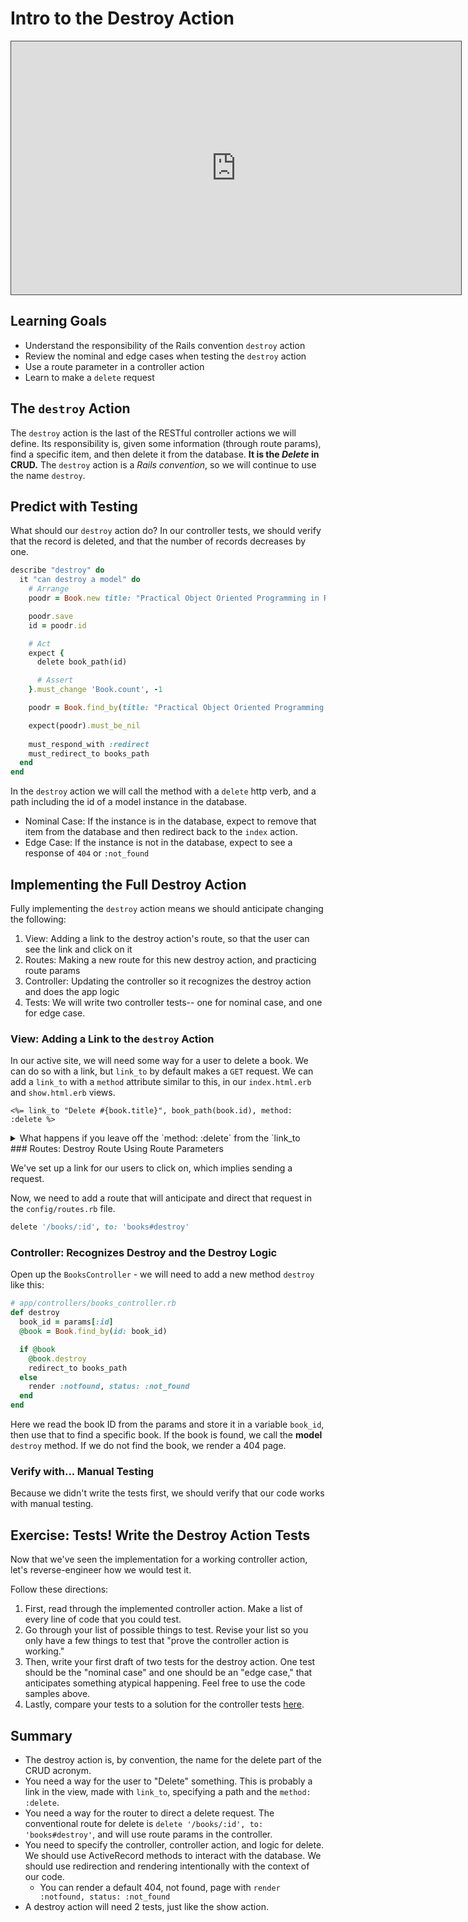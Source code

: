 # Intro to the Destroy Action

<iframe src="https://adaacademy.hosted.panopto.com/Panopto/Pages/Embed.aspx?pid=8d42ed28-6f2b-4413-85d4-ac5e015dc5e1&autoplay=false&offerviewer=true&showtitle=true&showbrand=false&start=0&interactivity=all" height="405" width="720" style="border: 1px solid #464646;" allowfullscreen allow="autoplay"></iframe>

## Learning Goals

- Understand the responsibility of the Rails convention `destroy` action
- Review the nominal and edge cases when testing the `destroy` action
- Use a route parameter in a controller action
- Learn to make a `delete` request

## The `destroy` Action

The `destroy` action is the last of the RESTful controller actions we will define. Its responsibility is, given some information (through route params), find a specific item, and then delete it from the database. **It is the _Delete_ in CRUD.** The `destroy` action is a _Rails convention_, so we will continue to use the name `destroy`.

## Predict with Testing

What should our `destroy` action do?  In our controller tests, we should verify that the record is deleted, and that the number of records decreases by one.  

```ruby
describe "destroy" do
  it "can destroy a model" do
    # Arrange
    poodr = Book.new title: "Practical Object Oriented Programming in Ruby", author: "Sandi Metz"

    poodr.save
    id = poodr.id

    # Act
    expect {
      delete book_path(id)

      # Assert
    }.must_change 'Book.count', -1

    poodr = Book.find_by(title: "Practical Object Oriented Programming in Ruby")

    expect(poodr).must_be_nil
    
    must_respond_with :redirect
    must_redirect_to books_path
  end
end
```

In the `destroy` action we will call the method with a `delete` http verb, and a path including the id of a model instance in the database.

- Nominal Case: If the instance is in the database, expect to remove that item from the database and then redirect back to the `index` action.
- Edge Case: If the instance is not in the database, expect to see a response of `404` or `:not_found`

## Implementing the Full Destroy Action

Fully implementing the `destroy` action means we should anticipate changing the following:

1. View: Adding a link to the destroy action's route, so that the user can see the link and click on it
1. Routes: Making a new route for this new destroy action, and practicing route params
1. Controller: Updating the controller so it recognizes the destroy action and does the app logic
1. Tests: We will write two controller tests-- one for nominal case, and one for edge case.

### View: Adding a Link to the `destroy` Action

In our active site, we will need some way for a user to delete a book.  We can do so with a link, but `link_to` by default makes a `GET` request.  We can add a `link_to` with a `method` attribute similar to this, in our `index.html.erb` and `show.html.erb` views.

```erb
<%= link_to "Delete #{book.title}", book_path(book.id), method: :delete %>
```

<details style="max-width: 700px; margin: auto;">
  <summary>What happens if you leave off the `method: :delete` from the `link_to</summary>
  
    the link will instead go to the item's show page
  </details>
### Routes: Destroy Route Using Route Parameters

We've set up a link for our users to click on, which implies sending a request.

Now, we need to add a route that will anticipate and direct that request in the `config/routes.rb` file.

```ruby
delete '/books/:id', to: 'books#destroy'
```

### Controller: Recognizes Destroy and the Destroy Logic

Open up the `BooksController` - we will need to add a new method `destroy` like this:

```ruby
# app/controllers/books_controller.rb
def destroy
  book_id = params[:id]
  @book = Book.find_by(id: book_id)

  if @book
    @book.destroy
    redirect_to books_path
  else
    render :notfound, status: :not_found
  end
end
```

Here we read the book ID from the params and store it in a variable `book_id`, then use that to find a specific book.  If the book is found, we call the **model** `destroy` method.  If we do not find the book, we render a 404 page.

### Verify with... Manual Testing

Because we didn't write the tests first, we should verify that our code works with manual testing.

## Exercise: Tests! Write the Destroy Action Tests

Now that we've seen the implementation for a working controller action, let's reverse-engineer how we would test it.

Follow these directions:

1. First, read through the implemented controller action. Make a list of every line of code that you could test.
1. Go through your list of possible things to test. Revise your list so you only have a few things to test that "prove the controller action is working."
1. Then, write your first draft of two tests for the destroy action. One test should be the "nominal case" and one should be an "edge case," that anticipates something atypical happening. Feel free to use the code samples above.
1. Lastly, compare your tests to a solution for the controller tests [here](https://raw.githubusercontent.com/Ada-Developers-Academy/textbook-curriculum/master/08-rails/code_samples/destroy_controller_tests.rb).

## Summary

- The destroy action is, by convention, the name for the delete part of the CRUD acronym.
- You need a way for the user to "Delete" something. This is probably a link in the view, made with `link_to`, specifying a path and the `method: :delete`.
- You need a way for the router to direct a delete request. The conventional route for delete is `delete '/books/:id', to: 'books#destroy'`, and will use route params in the controller.
- You need to specify the controller, controller action, and logic for delete. We should use ActiveRecord methods to interact with the database. We should use redirection and rendering intentionally with the context of our code.
  - You can render a default 404, not found, page with `render :notfound, status: :not_found`
- A destroy action will need 2 tests, just like the show action.
